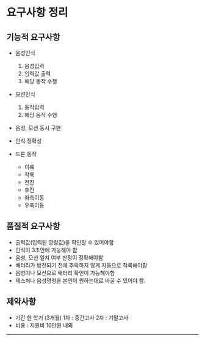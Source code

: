 # 요구사항 정리

## 기능적 요구사항
- 음성인식
  1. 음성입력
  2. 입력값 출력
  3. 해당 동작 수행
  
- 모션인식
  1. 동작입력
  2. 해당 동작 수행
  
- 음성, 모션 동시 구현

- 인식 정확성

- 드론 동작<br/>
  + 이륙
  + 착륙
  + 전진
  + 후진
  + 좌측이동
  + 우측이동
  

## 품질적 요구사항
- 출력값(입력된 명령값)을 확인할 수 있어야함
- 인식이 3초안에 가능해야 함
- 음성, 모션 일치 여부 판정이 정확해야함
- 배터리가 방전되기 전에 추락하지 않게 자동으로 착륙해야함
- 음성이나 모션으로 배터리 확인이 가능해야함
- 제스쳐나 음성명령을 본인이 원하는대로 바꿀 수 있어야 함.

## 제약사항
- 기간
  한 학기 (3개월)
  1차 : 중간고사
  2차 : 기말고사
- 비용 : 지원비 10만원 내외

---

